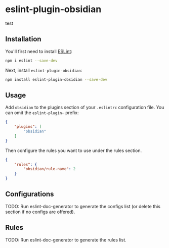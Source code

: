 # eslint-plugin-obsidian

test

## Installation

You'll first need to install [ESLint](https://eslint.org/):

```sh
npm i eslint --save-dev
```

Next, install `eslint-plugin-obsidian`:

```sh
npm install eslint-plugin-obsidian --save-dev
```

## Usage

Add `obsidian` to the plugins section of your `.eslintrc` configuration file. You can omit the `eslint-plugin-` prefix:

```json
{
    "plugins": [
        "obsidian"
    ]
}
```


Then configure the rules you want to use under the rules section.

```json
{
    "rules": {
        "obsidian/rule-name": 2
    }
}
```



## Configurations

<!-- begin auto-generated configs list -->
TODO: Run eslint-doc-generator to generate the configs list (or delete this section if no configs are offered).
<!-- end auto-generated configs list -->



## Rules

<!-- begin auto-generated rules list -->
TODO: Run eslint-doc-generator to generate the rules list.
<!-- end auto-generated rules list -->


